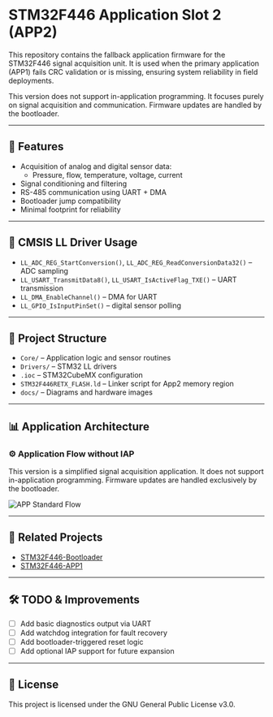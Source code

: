 # STM32F446 Application Slot 2 (APP2)

This repository contains the fallback application firmware for the STM32F446 signal acquisition unit. It is used when the primary application (APP1) fails CRC validation or is missing, ensuring system reliability in field deployments.

This version does not support in-application programming. It focuses purely on signal acquisition and communication. Firmware updates are handled by the bootloader.

---

## 🚀 Features

- Acquisition of analog and digital sensor data:
  - Pressure, flow, temperature, voltage, current
- Signal conditioning and filtering
- RS-485 communication using UART + DMA
- Bootloader jump compatibility
- Minimal footprint for reliability

---

## 🧠 CMSIS LL Driver Usage

- `LL_ADC_REG_StartConversion()`, `LL_ADC_REG_ReadConversionData32()` – ADC sampling
- `LL_USART_TransmitData8()`, `LL_USART_IsActiveFlag_TXE()` – UART transmission
- `LL_DMA_EnableChannel()` – DMA for UART
- `LL_GPIO_IsInputPinSet()` – digital sensor polling

---

## 📁 Project Structure

- `Core/` – Application logic and sensor routines
- `Drivers/` – STM32 LL drivers
- `.ioc` – STM32CubeMX configuration
- `STM32F446RETX_FLASH.ld` – Linker script for App2 memory region
- `docs/` – Diagrams and hardware images

---

## 📊 Application Architecture

### ⚙️ Application Flow without IAP

This version is a simplified signal acquisition application. It does not support in-application programming. Firmware updates are handled exclusively by the bootloader.

![APP Standard Flow](docs/SWdesignv2.svg)

---

## 🔗 Related Projects

- [STM32F446-Bootloader](https://github.com/Vojtese/STM32F446-Bootloader)
- [STM32F446-APP1](https://github.com/Vojtese/STM32F446-APP1)

---

## 🛠️ TODO & Improvements

- [ ] Add basic diagnostics output via UART
- [ ] Add watchdog integration for fault recovery
- [ ] Add bootloader-triggered reset logic
- [ ] Add optional IAP support for future expansion

---

## 📜 License

This project is licensed under the GNU General Public License v3.0.
